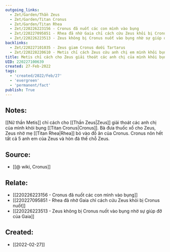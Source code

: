 ```yaml
---
outgoing_links:
  - Zet/Garden/Thần Zeus
  - Zet/Garden/Titan Cronus
  - Zet/Garden/Titan Rhea
  - Zet/220226223156 - Cronus đã nuốt các con mình vào bụng
  - Zet/220227095851 - Rhea đã nhờ Gaia chỉ cách cứu Zeus khỏi bị Cronus nuốt
  - Zet/220226223513 - Zeus không bị Cronus nuốt vào bụng nhờ sự giúp đỡ của Gaia
backlinks:
  - Zet/220227101035 - Zeus giam Cronus dưới Tartarus
  - Zet/220228220610 - Metis chỉ cách Zeus cứu anh chị em mình khỏi bụng Cronus
title: Metis chỉ cách cho Zeus giải thoát các anh chị của mình khỏi bụng Cronus
UID: 220227100639
created: 27-Feb-2022
tags:
  - 'created/2022/Feb/27'
  - 'evergreen'
  - 'permanent/fact'
publish: True
---
```

## Notes:
[[Nữ thần Metis]] chỉ cách cho [[Thần Zeus|Zeus]] giải thoát các anh chị của mình khỏi bụng [[Titan Cronus|Cronus]]. Bà đưa thuốc xổ cho Zeus, Zeus nhờ mẹ [[Titan Rhea|Rhea]] bỏ vào đồ ăn của Cronus. Cronus nôn hết tất cả 5 anh em của Zeus và hòn đá thế chỗ Zeus.

## Source:
- [[@ wiki, Cronus]]

## Relate:
- [[220226223156 - Cronus đã nuốt các con mình vào bụng]]
- [[220227095851 - Rhea đã nhờ Gaia chỉ cách cứu Zeus khỏi bị Cronus nuốt]]
- [[220226223513 - Zeus không bị Cronus nuốt vào bụng nhờ sự giúp đỡ của Gaia]]
## Created:
- [[2022-02-27]]
